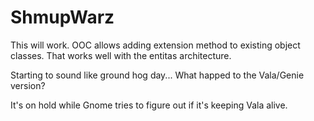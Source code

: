 # ShmupWarz

This will work. OOC allows adding extension method to existing object classes.
That works well with the entitas architecture.


Starting to sound like ground hog day...
What happed to the Vala/Genie version?

It's on hold while Gnome tries to figure out if it's keeping Vala alive.
